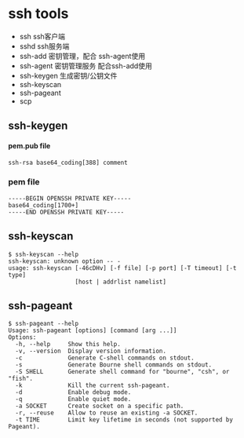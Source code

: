 # ssh tools


- ssh         ssh客户端
- sshd        ssh服务端
- ssh-add     密钥管理，配合 ssh-agent使用
- ssh-agent   密钥管理服务 配合ssh-add使用
- ssh-keygen  生成密钥/公钥文件
- ssh-keyscan
- ssh-pageant
- scp


## ssh-keygen


#### pem.pub file
```
ssh-rsa base64_coding[388] comment

```
### pem file
```
-----BEGIN OPENSSH PRIVATE KEY-----
base64_coding[1700+]
-----END OPENSSH PRIVATE KEY-----
```

## ssh-keyscan
```
$ ssh-keyscan --help
ssh-keyscan: unknown option -- -
usage: ssh-keyscan [-46cDHv] [-f file] [-p port] [-T timeout] [-t type]
                   [host | addrlist namelist]
```

## ssh-pageant
```
$ ssh-pageant --help
Usage: ssh-pageant [options] [command [arg ...]]
Options:
  -h, --help     Show this help.
  -v, --version  Display version information.
  -c             Generate C-shell commands on stdout.
  -s             Generate Bourne shell commands on stdout.
  -S SHELL       Generate shell command for "bourne", "csh", or "fish".
  -k             Kill the current ssh-pageant.
  -d             Enable debug mode.
  -q             Enable quiet mode.
  -a SOCKET      Create socket on a specific path.
  -r, --reuse    Allow to reuse an existing -a SOCKET.
  -t TIME        Limit key lifetime in seconds (not supported by Pageant).

```